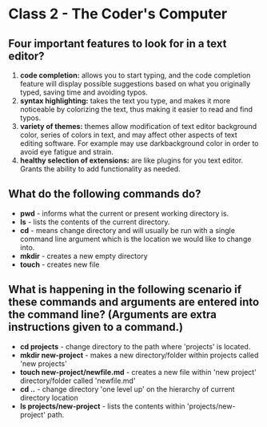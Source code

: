 # Class 2 - The Coder's Computer

## Four important features to look for in a text editor?

1. **code completion:** allows you to start typing, and the code completion feature will display possible suggestions based on what you originally typed, saving time and avoiding typos.  
2. **syntax highlighting:** takes the text you type, and makes it more noticeable by colorizing the text, thus making it easier to read and find typos.
3. **variety of themes:**  themes allow modification of text editor background color, series of colors in text, and may affect other aspects of text editing software. For example may use darkbackground color in order to avoid eye fatigue and strain.
4. **healthy selection of extensions:** are like plugins for you text editor. Grants the ability to add functionality as needed.

## What do the following commands do?

* **pwd** - informs what the current or present working directory is.
* **ls** - lists the contents of the current directory.
* **cd** - means change directory and will usually be run with a single command line argument which is the location we would like to change into.
* **mkdir** - creates a new empty directory
* **touch** - creates new file

## What is happening in the following scenario if these commands and arguments are entered into the command line? (Arguments are extra instructions given to a command.)

* **cd projects** - change directory to the path where 'projects' is located.
* **mkdir new-project** - makes a new directory/folder within projects called 'new projects'
* **touch new-project/newfile.md** - creates a new file within 'new project' directory/folder called 'newfile.md'
* **cd ..** - change directory 'one level up' on the hierarchy of current directory location
* **ls projects/new-project** - lists the contents within 'projects/new-project' path.
